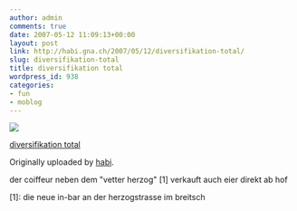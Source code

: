 ```yaml
---
author: admin
comments: true
date: 2007-05-12 11:09:13+00:00
layout: post
link: http://habi.gna.ch/2007/05/12/diversifikation-total/
slug: diversifikation-total
title: diversifikation total
wordpress_id: 938
categories:
- fun
- moblog
---
```



 [![](http://farm1.static.flickr.com/202/494652807_57af3844e8_m.jpg)](http://www.flickr.com/photos/habi/494652807/)
   

 
  [diversifikation total](http://www.flickr.com/photos/habi/494652807/)
    

  Originally uploaded by [habi](http://www.flickr.com/people/habi/).
 



der coiffeur neben dem "vetter herzog" [1] verkauft auch eier direkt ab hof  
  

  
  

[1]: die neue in-bar an der herzogstrasse im breitsch
  

